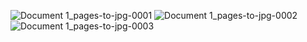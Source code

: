 
![Document 1_pages-to-jpg-0001](https://user-images.githubusercontent.com/60337933/150687118-b2e43547-5297-41b0-a9c6-bf004e4fe486.jpg)
![Document 1_pages-to-jpg-0002](https://user-images.githubusercontent.com/60337933/150687120-a56d06ff-2961-449b-a6c0-dfdea6775199.jpg)
![Document 1_pages-to-jpg-0003](https://user-images.githubusercontent.com/60337933/150687121-2e1a5fb4-1afd-4818-8bfc-e72e5589a213.jpg)
